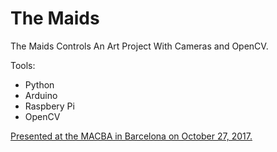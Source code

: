 # The Maids
The Maids Controls An Art Project With Cameras and OpenCV.

Tools:
* Python
* Arduino
* Raspbery Pi
* OpenCV

[Presented at the MACBA in Barcelona on October 27, 2017.  ](http://www.macba.cat/en/presentation-the-maids-han-nefkens-macba-award)
